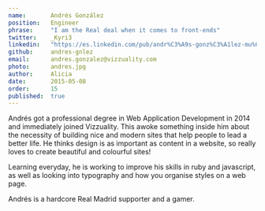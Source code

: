 ```yaml
---
name:       Andrés González
position:   Engineer
phrase:     "I am the Real deal when it comes to front-ends"
twitter:    _Kyri3
linkedin:   "https://es.linkedin.com/pub/andr%C3%A9s-gonz%C3%A1lez-mu%C3%B1oz/b6/608/593"
github:		andres-gnlez
email:      andres.gonzalez@vizzuality.com
photo:      andres.jpg
author:     Alicia
date:       2015-05-08
order: 		15
published:  true
---
```


 Andrés got a professional degree in Web Application Development in 2014 and immediately joined Vizzuality. This awoke something inside him about the necessity of building nice and modern sites that help people to lead a better life. He thinks design is as important as content in a website, so really loves to create beautiful and colourful sites! 

 Learning everyday, he is working to improve his skills in ruby and javascript, as well as looking into typography and how you organise styles on a web page. 
 
 Andrés is a hardcore Real Madrid supporter and a gamer. 
